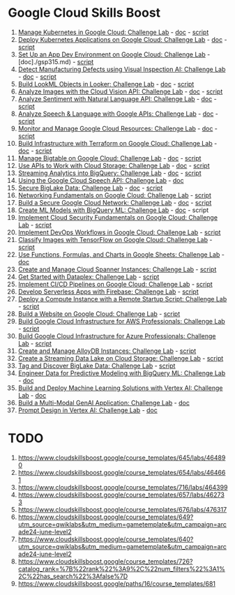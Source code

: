 # Google Cloud Skills Boost

1. [Manage Kubernetes in Google Cloud: Challenge Lab][gsp510] - [doc](./gsp510.md) - [script](./gsp510.sh)
2. [Deploy Kubernetes Applications on Google Cloud: Challenge Lab][gsp318] - [doc](./gsp318.md) - [script](./gsp318.md)
3. [Set Up an App Dev Environment on Google Cloud: Challenge Lab][gsp315] - [doc]./gsp315.md) - [script](./gsp315.md)
4. [Detect Manufacturing Defects using Visual Inspection AI: Challenge Lab][gsp366] - [doc](./gsp366.md) - [script](./gsp366.md)
5. [Build LookML Objects in Looker: Challenge Lab][gsp361] - [doc](./gsp361.md) - [script](./gsp361.sh)
6. [Analyze Images with the Cloud Vision API: Challenge Lab][arc122] - [doc](./arc122.md) - [script](./arc122.sh)
7. [Analyze Sentiment with Natural Language API: Challenge Lab][arc130] - [doc](./arc130.md) - [script](./arc130.sh)
8. [Analyze Speech & Language with Google APIs: Challenge Lab][arc114] - [doc](./arc114.md) - [script](./arc114.sh)
9. [Monitor and Manage Google Cloud Resources: Challenge Lab][arc101] - [doc](./arc101.md) - [script](./arc101.sh)
10. [Build Infrastructure with Terraform on Google Cloud: Challenge Lab][gsp345] - [doc](./gsp345.md) - [script](./gsp345.sh)
11. [Manage Bigtable on Google Cloud: Challenge Lab][gsp380] - [doc](./gsp380.md) - [script](./gsp380.sh)
12. [Use APIs to Work with Cloud Storage: Challenge Lab][arc125] - [doc](./arc125.md) - [script](./arc125.sh)
13. [Streaming Analytics into BigQuery: Challenge Lab][arc106] - [doc](./arc106.md) - [script](./arc106.sh)
14. [Using the Google Cloud Speech API: Challenge Lab][arc131] - [doc](./arc131.md)
15. [Secure BigLake Data: Challenge Lab][arc129] - [doc](./arc129.md) - [script](./arc129.sh)
16. [Networking Fundamentals on Google Cloud: Challenge Lab][arc124] - [script](./arc124.sh)
17. [Build a Secure Google Cloud Network: Challenge Lab][gsp322] - [doc](./gsp322.md) - [script](./gsp322.sh)
18. [Create ML Models with BigQuery ML: Challenge Lab][gsp341] - [doc](./gsp341.md) - script
19. [Implement Cloud Security Fundamentals on Google Cloud: Challenge Lab][gsp342] - [script](./gsp342.sh)
20. [Implement DevOps Workflows in Google Cloud: Challenge Lab][gsp330] - [script](./gsp330.sh)
21. [Classify Images with TensorFlow on Google Cloud: Challenge Lab][gsp398] - [script](./gsp398.sh)
22. [Use Functions, Formulas, and Charts in Google Sheets: Challenge Lab][gsp379] - [doc](./gsp379.md)
23. [Create and Manage Cloud Spanner Instances: Challenge Lab][gsp381] - [script](./gsp381.sh)
24. [Get Started with Dataplex: Challenge Lab][arc117] - [script](./arc117.sh)
25. [Implement CI/CD Pipelines on Google Cloud: Challenge Lab][gsp393] - [script](./gsp393.sh)
26. [Develop Serverless Apps with Firebase: Challenge Lab][gsp344] - [script](./gsp344.sh)
27. [Deploy a Compute Instance with a Remote Startup Script: Challenge Lab][gsp301] - [script](./gsp301.sh)
28. [Build a Website on Google Cloud: Challenge Lab][gsp319] - [script](./gsp319.sh)
29. [Build Google Cloud Infrastructure for AWS Professionals: Challenge Lab][gsp511] - [script](./gsp511.sh)
30. [Build Google Cloud Infrastructure for Azure Professionals: Challenge Lab][gsp512] - [script](./gsp512.sh)
31. [Create and Manage AlloyDB Instances: Challenge Lab][gsp395] - [script](./gsp395.sh)
32. [Create a Streaming Data Lake on Cloud Storage: Challenge Lab][arc110] - [script](./arc110.sh)
33. [Tag and Discover BigLake Data: Challenge Lab][arc123] - [script](./arc123.sh)
34. [Engineer Data for Predictive Modeling with BigQuery ML: Challenge Lab][gsp327] - [doc](./gsp327.md)
35. [Build and Deploy Machine Learning Solutions with Vertex AI: Challenge Lab][gsp354] - [doc](./gsp354.md)
36. [Build a Multi-Modal GenAI Application: Challenge Lab][gsp1076] - [doc](./gsp1076.md)
37. [Prompt Design in Vertex AI: Challenge Lab][gsp519] - [doc](./gsp519.md)

# TODO

1. https://www.cloudskillsboost.google/course_templates/645/labs/464890
2. https://www.cloudskillsboost.google/course_templates/654/labs/464661
3. https://www.cloudskillsboost.google/course_templates/716/labs/464399
4. https://www.cloudskillsboost.google/course_templates/657/labs/462733
5. https://www.cloudskillsboost.google/course_templates/676/labs/476317
6. https://www.cloudskillsboost.google/course_templates/649?utm_source=qwiklabs&utm_medium=gametemplate&utm_campaign=arcade24-june-level2
7. https://www.cloudskillsboost.google/course_templates/640?utm_source=qwiklabs&utm_medium=gametemplate&utm_campaign=arcade24-june-level2
8. https://www.cloudskillsboost.google/course_templates/726?catalog_rank=%7B%22rank%22%3A9%2C%22num_filters%22%3A1%2C%22has_search%22%3Afalse%7D
9. https://www.cloudskillsboost.google/paths/16/course_templates/681

[gsp510]: https://www.cloudskillsboost.google/course_templates/783/labs/408511
[gsp318]: https://www.cloudskillsboost.google/focuses/10457?parent=catalog#step1
[gsp315]: https://www.cloudskillsboost.google/focuses/10379?parent=catalog
[gsp366]: https://www.cloudskillsboost.google/course_templates/644/labs/462782
[gsp361]: https://www.cloudskillsboost.google/games/4993/labs/32544
[arc122]: https://www.cloudskillsboost.google/course_templates/633/labs/461567
[arc130]: https://www.cloudskillsboost.google/course_templates/667/labs/461611
[arc114]: https://www.cloudskillsboost.google/focuses/63851?parent=catalog
[arc101]: https://www.cloudskillsboost.google/course_templates/653/labs/461539
[gsp345]: https://www.cloudskillsboost.google/course_templates/636/labs/464836
[gsp380]: https://www.cloudskillsboost.google/games/5044/labs/32923
[arc125]: https://www.cloudskillsboost.google/games/5044/labs/32926
[arc106]: https://www.cloudskillsboost.google/course_templates/752/labs/461559
[arc131]: https://www.cloudskillsboost.google/course_templates/756/labs/461655
[arc129]: https://www.cloudskillsboost.google/course_templates/751/labs/461551
[arc124]: https://www.cloudskillsboost.google/games/5156/labs/33681
[gsp322]: https://www.cloudskillsboost.google/games/5156/labs/33687
[gsp341]: https://www.cloudskillsboost.google/course_templates/626/labs/489291
[gsp344]: https://www.cloudskillsboost.google/course_templates/649/labs/489703
[gsp305]: https://www.cloudskillsboost.google/games/5155/labs/33670
[gsp327]: https://www.cloudskillsboost.google/games/5178/labs/33845
[gsp342]: https://www.cloudskillsboost.google/course_templates/645/labs/464890
[gsp330]: https://www.cloudskillsboost.google/course_templates/716/labs/464399
[gsp398]: https://www.cloudskillsboost.google/course_templates/646/labs/476328
[gsp379]: https://www.cloudskillsboost.google/course_templates/776/labs/423784
[gsp381]: https://www.cloudskillsboost.google/course_templates/643/labs/471750
[arc117]: https://www.cloudskillsboost.google/course_templates/726/labs/461571
[gsp393]: https://www.cloudskillsboost.google/course_templates/691/labs/476322
[gsp301]: https://www.cloudskillsboost.google/course_templates/640/labs/489765
[gsp319]: https://www.cloudskillsboost.google/course_templates/638/labs/480370
[gsp321]: https://www.cloudskillsboost.google/course_templates/625/labs/464390
[gsp511]: https://www.cloudskillsboost.google/course_templates/687/labs/452147
[gsp512]: https://www.cloudskillsboost.google/course_templates/688/labs/462741
[gsp395]: https://www.cloudskillsboost.google/course_templates/642/labs/477663
[arc110]: https://www.cloudskillsboost.google/course_templates/705/labs/461631
[arc123]: https://www.cloudskillsboost.google/course_templates/753/labs/461575
[gsp327]: https://partner.cloudskillsboost.google/paths/84/course_templates/627/labs/490569
[gsp354]: https://partner.cloudskillsboost.google/paths/84/course_templates/684/labs/526875
[gsp1076]: https://www.cloudskillsboost.google/course_templates/1076/labs/584321
[gsp519]: https://www.cloudskillsboost.google/paths/118/course_templates/976/labs/591398

